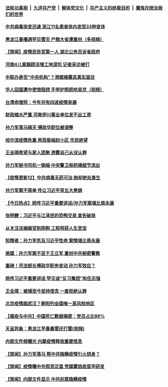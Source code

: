

####  [法轮功真相](../../../../basic/blob/master/README.md?t=04220631) &nbsp;|&nbsp; [九评共产党](../../../../9ping.md/blob/master/README.md?t=04220631) &nbsp;|&nbsp; [解体党文化](../../../../jtdwh.md/blob/master/README.md?t=04220631)  &nbsp;|&nbsp; [共产主义的终极目的](../../../../gczydzjmd.md/blob/master/README.md?t=04220631) &nbsp;|&nbsp; [魔鬼在统治我们的世界](../../../../mgztzwmdsj.md/blob/master/README.md?t=04220631) 

#### [中共病毒突变迅速 浙江11名患者体内发现33种变体](../pages/prog204/a102828410.md?t=04220631) 

#### [黑龙江春播遇罕见雪灾 产粮大省遭重创（多视频）](../pages/prog204/a102828409.md?t=04220631) 

#### [【禁闻】疫情民告官第一人 湖北公务员诉省政府](../pages/prog204/a102828379.md?t=04220631) 

#### [河南4儿童蹊跷活埋工地深坑 记者采访被打](../pages/prog204/a102828366.md?t=04220631) 

#### [中联办是否“中央机构”？港媒揭露其真实面目](../pages/prog204/a102828290.md?t=04220631) 

#### [华人回国遭中使馆阻挠 手举护照怒呛吴京（视频）](../pages/prog204/a102828224.md?t=04220631) 

#### [台湾命理师：今年共有四波疫情来袭](../pages/prog204/a102828185.md?t=04220631) 

#### [财政缩水严重 河南伊川事业单位发不出工资](../pages/prog204/a102828174.md?t=04220631) 

#### [孙力军落马隔天 傅政华职位被调整](../pages/prog204/a102828279.md?t=04220631) 

#### [哈尔滨疫情危重 再现极端封小区 市民绝望](../pages/prog204/a102828091.md?t=04220631) 

#### [王全璋希望与家人团聚 透露自己从没认罪](../pages/prog204/a102828094.md?t=04220631) 

#### [孙力军秘书司机一锅端 中央警卫局抓捕细节流出](../pages/prog204/a102828085.md?t=04220631) 

#### [【疫情更新12】中共病毒无药可治 她却绝处逢生](../pages/prog204/a102826938.md?t=04220631) 

#### [孙力军案不简单 传让习近平背五大黑锅](../pages/prog204/a102828028.md?t=04220631) 

#### [【今日热点】网传习近平重要讲话/孙力军案堪比周永康](../pages/prog204/a102828000.md?t=04220631) 

#### [张明健：习近平与江泽民的恐怖交易 宣告破局](../pages/prog204/a102828015.md?t=04220631) 

#### [从关注活摘器官到网购 工程师获人生至宝](../pages/prog204/a102827937.md?t=04220631) 

#### [知情者：孙力军危及习近平性命 案情堪比周永康](../pages/prog204/a102827949.md?t=04220631) 

#### [美媒：孙力军案不亚于王立军 重创中共秘密警察](../pages/prog204/a102827852.md?t=04220631) 

#### [重磅！司法部长傅政华职务变动 孙力军效应？](../pages/prog204/a102827857.md?t=04220631) 

#### [网传习近平重要讲话 罕见谈“反习集团”和任志强](../pages/prog204/a102827820.md?t=04220631) 

#### [王全璋：被捕至今坚持信念 一直拒绝认罪](../pages/prog204/a102827826.md?t=04220631) 

#### [北京疫情超武汉？朝阳列全国唯一高风险地区](../pages/prog204/a102827804.md?t=04220631) 

#### [【瘟疫与中共】中国死亡数据揭密：党员占比88%](../pages/prog204/a102816683.md?t=04220631) 

#### [天呈异象：黑龙江早春暴雪还打雷(视频)](../pages/prog204/a102827789.md?t=04220631) 


#### [内部文件频曝光 内蒙疫情释放重要信息](../pages/prog204/a102827758.md?t=04220631) 

#### [【禁闻】孙力军落马 帮中共隐瞒疫情引火烧身？](../pages/prog204/a102827727.md?t=04220631) 

#### [【禁闻】疫情曝中共假货泛滥 党媒露馅疫苗早研发](../pages/prog204/a102827677.md?t=04220631) 

#### [【禁闻】内部文件显示 中共刻意隐瞒疫情](../pages/prog204/a102827641.md?t=04220631) 

